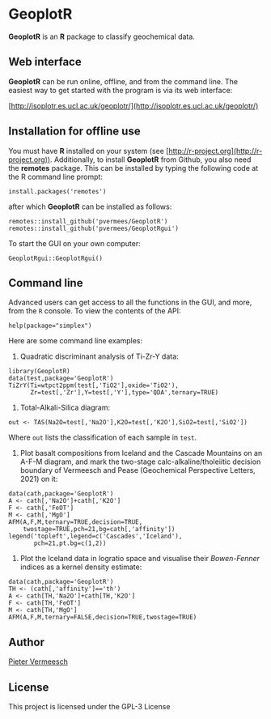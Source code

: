 # GeoplotR

**GeoplotR** is an **R** package to classify geochemical data.

## Web interface

**GeoplotR** can be run online, offline, and from the command
line. The easiest way to get started with the program is via its web
interface:

[http://isoplotr.es.ucl.ac.uk/geoplotr/](http://isoplotr.es.ucl.ac.uk/geoplotr/)

## Installation for offline use

You must have **R** installed on your system (see
[http://r-project.org](http://r-project.org)).  Additionally, to
install **GeoplotR** from Github, you also need the **remotes**
package.  This can be installed by typing the following code at the R
command line prompt:

```
install.packages('remotes')
```

after which **GeoplotR** can be installed as follows:

```
remotes::install_github('pvermees/GeoplotR')
remotes::install_github('pvermees/GeoplotRgui')
```

To start the GUI on your own computer:

```
GeoplotRgui::GeoplotRgui()
```

## Command line

Advanced users can get access to all the functions in the GUI, and
more, from the `R` console. To view the contents of the API:

```
help(package="simplex")
```

Here are some command line examples:

1. Quadratic discriminant analysis of Ti-Zr-Y data:

```
library(GeoplotR)
data(test,package='GeoplotR')
TiZrY(Ti=wtpct2ppm(test[,'TiO2'],oxide='TiO2'),
      Zr=test[,'Zr'],Y=test[,'Y'],type='QDA',ternary=TRUE)
```

1. Total-Alkali-Silica diagram:

```
out <- TAS(Na2O=test[,'Na2O'],K2O=test[,'K2O'],SiO2=test[,'SiO2'])
```

Where `out` lists the classification of each sample in `test`.  

1. Plot basalt compositions from Iceland and the Cascade Mountains on
an A-F-M diagram, and mark the two-stage calc-alkaline/tholeiitic
decision boundary of Vermeesch and Pease (Geochemical Perspective
Letters, 2021) on it:

```
data(cath,package='GeoplotR')
A <- cath[,'Na2O']+cath[,'K2O']
F <- cath[,'FeOT']
M <- cath[,'MgO']
AFM(A,F,M,ternary=TRUE,decision=TRUE,
    twostage=TRUE,pch=21,bg=cath[,'affinity'])
legend('topleft',legend=c('Cascades','Iceland'),
       pch=21,pt.bg=c(1,2))
```

1. Plot the Iceland data in logratio space and visualise their
*Bowen-Fenner* indices as a kernel density estimate:

```
data(cath,package='GeoplotR')
TH <- (cath[,'affinity']=='th')
A <- cath[TH,'Na2O']+cath[TH,'K2O']
F <- cath[TH,'FeOT']
M <- cath[TH,'MgO']
AFM(A,F,M,ternary=FALSE,decision=TRUE,twostage=TRUE)
```

## Author

[Pieter Vermeesch](http://ucl.ac.uk/~ucfbpve/)

## License

This project is licensed under the GPL-3 License
